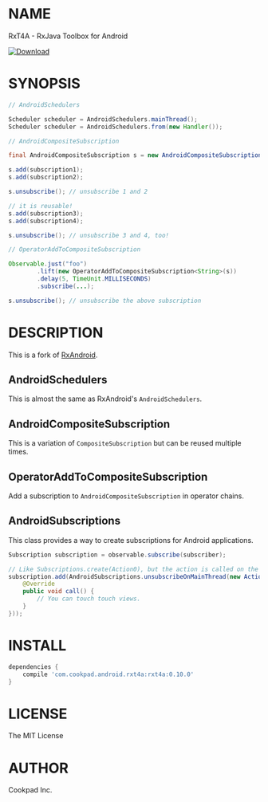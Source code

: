 # NAME

RxT4A - RxJava Toolbox for Android

[ ![Download](https://api.bintray.com/packages/cookpad/maven/RxT4A/images/download.svg) ](https://bintray.com/cookpad/maven/RxT4A/_latestVersion)

# SYNOPSIS

```java
// AndroidSchedulers

Scheduler scheduler = AndroidSchedulers.mainThread();
Scheduler scheduler = AndroidSchedulers.from(new Handler());

// AndroidCompositeSubscription

final AndroidCompositeSubscription s = new AndroidCompositeSubscription();

s.add(subscription1);
s.add(subscription2);

s.unsubscribe(); // unsubscribe 1 and 2

// it is reusable!
s.add(subscription3);
s.add(subscription4);

s.unsubscribe(); // unsubscribe 3 and 4, too!

// OperatorAddToCompositeSubscription

Observable.just("foo")
        .lift(new OperatorAddToCompositeSubscription<String>(s))
        .delay(5, TimeUnit.MILLISECONDS)
        .subscribe(...);

s.unsubscribe(); // unsubscribe the above subscription
```


# DESCRIPTION

This is a fork of [RxAndroid](https://github.com/ReactiveX/RxAndroid).

## AndroidSchedulers

This is almost the same as RxAndroid's `AndroidSchedulers`.

## AndroidCompositeSubscription

This is a variation of `CompositeSubscription` but can be reused multiple times.

## OperatorAddToCompositeSubscription

Add a subscription to `AndroidCompositeSubscription` in operator chains.

## AndroidSubscriptions

This class provides a way to create subscriptions for Android applications.

```java
Subscription subscription = observable.subscribe(subscriber);

// Like Subscriptions.create(Action0), but the action is called on the main thread.
subscription.add(AndroidSubscriptions.unsubscribeOnMainThread(new Action0() {
    @Override
    public void call() {
        // You can touch touch views.
    }
}));
```

# INSTALL

```groovy
dependencies {
    compile 'com.cookpad.android.rxt4a:rxt4a:0.10.0'
}
```

# LICENSE

The MIT License

# AUTHOR

Cookpad Inc.

